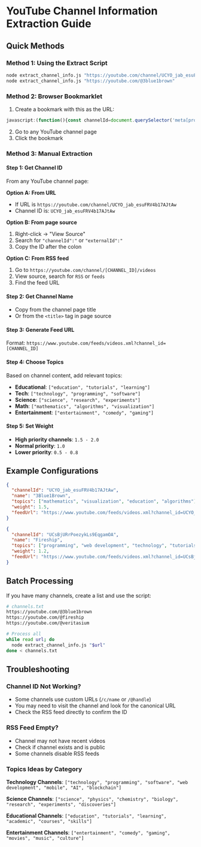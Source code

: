 # YouTube Channel Information Extraction Guide

## Quick Methods

### Method 1: Using the Extract Script
```bash
node extract_channel_info.js "https://youtube.com/channel/UCYO_jab_esuFRV4b17AJtAw"
node extract_channel_info.js "https://youtube.com/@3blue1brown"
```

### Method 2: Browser Bookmarklet
1. Create a bookmark with this as the URL:
```javascript
javascript:(function(){const channelId=document.querySelector('meta[property="og:url"]')?.content?.match(/channel\/([^\/]+)/)?.[1]||window.location.pathname.match(/channel\/([^\/]+)/)?.[1];const channelName=document.querySelector('meta[property="og:title"]')?.content?.replace(' - YouTube','');if(!channelId){alert('Could not find channel ID');return;}const config={channelId:channelId,name:channelName,topics:['[ADD_TOPICS_HERE]'],weight:1.0,feedUrl:`https://www.youtube.com/feeds/videos.xml?channel_id=${channelId}`};const configText=JSON.stringify(config,null,2);const popup=window.open('','ChannelConfig','width=600,height=400');popup.document.write(`<html><head><title>Channel Configuration</title></head><body style="font-family: monospace; padding: 20px;"><h3>YouTube Channel Configuration</h3><p>Copy this JSON configuration:</p><textarea style="width: 100%; height: 200px; font-family: monospace;">${configText}</textarea><p><strong>Next steps:</strong></p><ol><li>Replace "[ADD_TOPICS_HERE]" with relevant topics</li><li>Add this to your feeds configuration file</li></ol></body></html>`);})();
```
2. Go to any YouTube channel page
3. Click the bookmark

### Method 3: Manual Extraction

#### Step 1: Get Channel ID
From any YouTube channel page:

**Option A: From URL**
- If URL is `https://youtube.com/channel/UCYO_jab_esuFRV4b17AJtAw`
- Channel ID is: `UCYO_jab_esuFRV4b17AJtAw`

**Option B: From page source**
1. Right-click → "View Source"
2. Search for `"channelId":"` or `"externalId":"`
3. Copy the ID after the colon

**Option C: From RSS feed**
1. Go to `https://youtube.com/channel/[CHANNEL_ID]/videos`
2. View source, search for `RSS` or `feeds`
3. Find the feed URL

#### Step 2: Get Channel Name
- Copy from the channel page title
- Or from the `<title>` tag in page source

#### Step 3: Generate Feed URL
Format: `https://www.youtube.com/feeds/videos.xml?channel_id=[CHANNEL_ID]`

#### Step 4: Choose Topics
Based on channel content, add relevant topics:
- **Educational**: `["education", "tutorials", "learning"]`
- **Tech**: `["technology", "programming", "software"]` 
- **Science**: `["science", "research", "experiments"]`
- **Math**: `["mathematics", "algorithms", "visualization"]`
- **Entertainment**: `["entertainment", "comedy", "gaming"]`

#### Step 5: Set Weight
- **High priority channels**: `1.5 - 2.0`
- **Normal priority**: `1.0`
- **Lower priority**: `0.5 - 0.8`

## Example Configurations

```json
{
  "channelId": "UCYO_jab_esuFRV4b17AJtAw",
  "name": "3Blue1Brown",
  "topics": ["mathematics", "visualization", "education", "algorithms"],
  "weight": 1.5,
  "feedUrl": "https://www.youtube.com/feeds/videos.xml?channel_id=UCYO_jab_esuFRV4b17AJtAw"
}
```

```json
{
  "channelId": "UCsBjURrPoezykLs9EqgamOA",
  "name": "Fireship",
  "topics": ["programming", "web development", "technology", "tutorials"],
  "weight": 1.2,
  "feedUrl": "https://www.youtube.com/feeds/videos.xml?channel_id=UCsBjURrPoezykLs9EqgamOA"
}
```

## Batch Processing

If you have many channels, create a list and use the script:

```bash
# channels.txt
https://youtube.com/@3blue1brown
https://youtube.com/@fireship
https://youtube.com/@veritasium

# Process all
while read url; do
  node extract_channel_info.js "$url"
done < channels.txt
```

## Troubleshooting

### Channel ID Not Working?
- Some channels use custom URLs (`/c/name` or `/@handle`)
- You may need to visit the channel and look for the canonical URL
- Check the RSS feed directly to confirm the ID

### RSS Feed Empty?
- Channel may not have recent videos
- Check if channel exists and is public
- Some channels disable RSS feeds

### Topics Ideas by Category

**Technology Channels**:
`["technology", "programming", "software", "web development", "mobile", "AI", "blockchain"]`

**Science Channels**:
`["science", "physics", "chemistry", "biology", "research", "experiments", "discoveries"]`

**Educational Channels**:
`["education", "tutorials", "learning", "academic", "courses", "skills"]`

**Entertainment Channels**:
`["entertainment", "comedy", "gaming", "movies", "music", "culture"]`